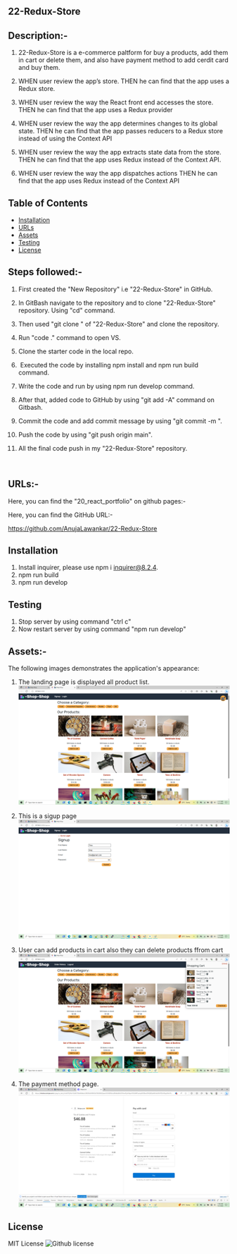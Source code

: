 ## 22-Redux-Store


## Description:-

1. 22-Redux-Store is a e-commerce paltform for buy a products, add them in cart or delete them, and also have payment method to add cerdit card and buy them.

2. WHEN user review the app’s store. THEN he can find that the app uses a Redux store.

3. WHEN user review the way the React front end accesses the store. THEN he can find that the app uses a Redux provider

4. WHEN user review the way the app determines changes to its global state. THEN he can find that the app passes reducers to a Redux store instead of using the Context API

5. WHEN user review the way the app extracts state data from the store. THEN he can find that the app uses Redux instead of the Context API.

6. WHEN user review the way the app dispatches actions
THEN he can find that the app uses Redux instead of the Context API


## Table of Contents

 *  [Installation](#installation)
 *  [URLs](#URLs)
 *  [Assets](#Assets)
 *  [Testing](#testing)
 *  [License](#license)



## Steps followed:-

1. First created the "New Repository" i.e "22-Redux-Store" in GitHub.

2. In GitBash  navigate to the repository and  to clone "22-Redux-Store" repository. Using "cd" command.

3. Then used "git clone <ssh key>" of "22-Redux-Store" and clone the repository.

4. Run "code ." command to open VS.

5. Clone the starter code in the local repo.

6.  Executed the code by installing npm install and npm run build command.

7. Write the code and run by using npm run develop command.

8. After that, added code to GitHub by using "git add -A" command on Gitbash. 

9. Commit the code and add commit message by using "git commit -m <message>".

10. Push the code by using "git push origin main".

11. All the final code push in my "22-Redux-Store" repository.


 

## URLs:-
Here, you can find the "20_react_portfolio" on github pages:- 




Here, you can find the GitHub URL:-

https://github.com/AnujaLawankar/22-Redux-Store


## Installation

1. Install inquirer, please use npm i inquirer@8.2.4.
2. npm run build
3. npm run develop




## Testing

1. Stop server by using command "ctrl c"
2. Now restart server by using command "npm run develop"



## Assets:-

The following images demonstrates the application's appearance:

1. The landing page is displayed all product list.
![Website](./assets/screenshot1.png)

2. This is a sigup page
![Website](./assets/screenshot2.png)

3. User can add products in cart also they can delete products ffrom cart
![Website](./assets/screenshot3.png)

4. The payment method page.
![Website](./assets/screenshot4.png)



## License

 MIT  License  ![Github license](https://img.shields.io/badge/license-MIT-blue.svg)